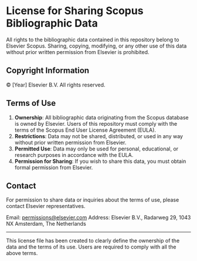 # License for Sharing Scopus Bibliographic Data

All rights to the bibliographic data contained in this repository belong to Elsevier Scopus. Sharing, copying, modifying, or any other use of this data without prior written permission from Elsevier is prohibited.

## Copyright Information

© [Year] Elsevier B.V. All rights reserved.

## Terms of Use

1. **Ownership**: All bibliographic data originating from the Scopus database is owned by Elsevier. Users of this repository must comply with the terms of the Scopus End User License Agreement (EULA).
2. **Restrictions**: Data may not be shared, distributed, or used in any way without prior written permission from Elsevier.
3. **Permitted Use**: Data may only be used for personal, educational, or research purposes in accordance with the EULA.
4. **Permission for Sharing**: If you wish to share this data, you must obtain formal permission from Elsevier.

## Contact

For permission to share data or inquiries about the terms of use, please contact Elsevier representatives.

Email: permissions@elsevier.com
Address: Elsevier B.V., Radarweg 29, 1043 NX Amsterdam, The Netherlands

---

This license file has been created to clearly define the ownership of the data and the terms of its use. Users are required to comply with all the above terms.
